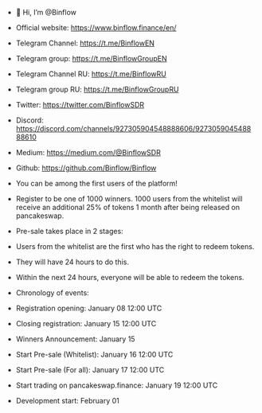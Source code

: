 - 👋 Hi, I’m @Binflow
- Official website: https://www.binflow.finance/en/
- Telegram Channel: https://t.me/BinflowEN
- Telegram group: https://t.me/BinflowGroupEN
- Telegram Channel RU: https://t.me/BinflowRU
- Telegram group RU: https://t.me/BinflowGroupRU
- Twitter: https://twitter.com/BinflowSDR
- Discord: https://discord.com/channels/927305904548888606/927305904548888610
- Medium: https://medium.com/@BinflowSDR
- Github: https://github.com/Binflow/Binflow


- You can be among the first users of the platform!
- Register to be one of 1000 winners. 1000 users from the whitelist will receive an additional 25% of tokens 1 month after being released on pancakeswap.

- Pre-sale takes place in 2 stages:
- Users from the whitelist are the first who has the right to redeem tokens.
- They will have 24 hours to do this.
- Within the next 24 hours, everyone will be able to redeem the tokens.

- Chronology of events:
- Registration opening: January 08 12:00 UTC
- Closing registration: January 15 12:00 UTC
- Winners Announcement: January 15
- Start Pre-sale (Whitelist): January 16 12:00 UTC
- Start Pre-sale (For all): January 17 12:00 UTC
- Start trading on pancakeswap.finance: January 19 12:00 UTC
- Development start: February 01
